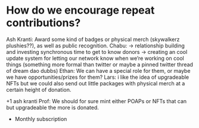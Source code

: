 # How do we encourage repeat contributions?

Ash Kranti: Award some kind of badges or physical merch (skywalkerz plushies??), as well as public recognition.
Chabu: → relationship building and investing synchronous time to get to know donors 
→ creating an cool update system for letting our network know when we’re working on cool things (something more formal than twitter or maybe a pinned twitter thread of dream dao dubbs) 
Ethan: We can have a special role for them, or maybe we have opportunities/prizes for them?
Lars: i like the idea of upgradeable NFTs but we could also send out little packages with physical merch at a certain height of donation.

+1 ash kranti
Prof: We should for sure mint either POAPs or NFTs that can but upgradeable the more is donated.

- Monthly subscription